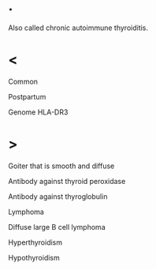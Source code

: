 # .

Also called chronic autoimmune thyroiditis.

# <

Common

Postpartum

Genome HLA-DR3

# >

Goiter that is smooth and diffuse

Antibody against thyroid peroxidase

Antibody against thyroglobulin

Lymphoma

Diffuse large B cell lymphoma

Hyperthyroidism

Hypothyroidism
